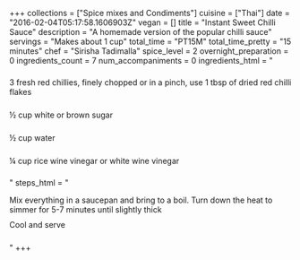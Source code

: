 +++
collections = ["Spice mixes and Condiments"]
cuisine = ["Thai"]
date = "2016-02-04T05:17:58.1606903Z"
vegan = []
title = "Instant Sweet Chilli Sauce"
description = "A homemade version of the popular chilli sauce"
servings = "Makes about 1 cup"
total_time = "PT15M"
total_time_pretty = "15 minutes"
chef = "Sirisha Tadimalla"
spice_level = 2
overnight_preparation = 0
ingredients_count = 7
num_accompaniments = 0
ingredients_html = "<ul style='padding-left: 0; list-style: none;'><li itemprop='recipeIngredient' style='margin: 8px 0px;padding: 8px 0px;'>3 fresh red chillies, finely chopped or in a pinch, use 1 tbsp of dried red chilli flakes</li><li itemprop='recipeIngredient' style='margin: 8px 0px;padding: 8px 0px;'>½ cup white or brown sugar</li><li itemprop='recipeIngredient' style='margin: 8px 0px;padding: 8px 0px;'>½ cup water</li><li itemprop='recipeIngredient' style='margin: 8px 0px;padding: 8px 0px;'>¼ cup rice wine vinegar or white wine vinegar</li></ul>"
steps_html = "<ol style='list-style: none inside; padding-left: 0px;'><li style='padding-bottom: 10px;'><i class='step-track-icon fa fa-square-o'></i><span class='step-text' itemprop='recipeInstructions'>Mix everything in a saucepan and bring to a boil. Turn down the heat to simmer for 5-7 minutes until slightly thick</span></li><li style='padding-bottom: 10px;'><i class='step-track-icon fa fa-square-o'></i><span class='step-text' itemprop='recipeInstructions'>Cool and serve </span></li></ol>"
+++
